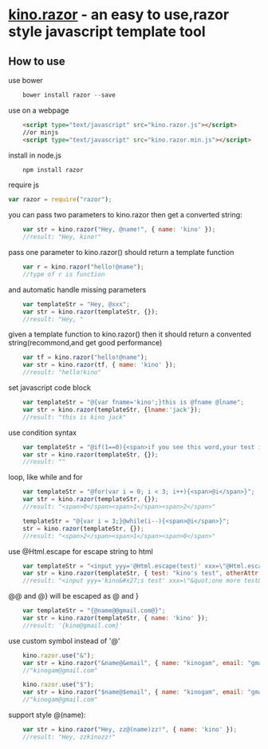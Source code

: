 [kino.razor](#) - an easy to use,razor style javascript template tool 
==================================================
How to use
--------------------------------------

use bower
```js
    bower install razor --save
```

use on a webpage
```html
	<script type="text/javascript" src="kino.razor.js"></script>
	//or minjs
	<script type="text/javascript" src="kino.razor.min.js"></script>
```

install in node.js
```js
	npm install razor
```

require js
```js
var razor = require("razor");
```

you can pass two parameters to kino.razor then get a converted string:
```js
	var str = kino.razor("Hey, @name!", { name: 'kino' });
	//result: "Hey, kino!"
```

pass one parameter to kino.razor() should return a template function
```js
    var r = kino.razor("hello!@name");
	//type of r is function
```


and automatic handle missing parameters
```js
	var templateStr = "Hey, @xxx";
    var str = kino.razor(templateStr, {});
	//result: "Hey, "
```

given a template function to kino.razor() then it should return a convented string(recommond,and get good performance)
```js
    var tf = kino.razor("hello!@name");
    var str = kino.razor(tf, { name: 'kino' });
	//result: "hello!kino"
```

set javascript code block
```js
    var templateStr = "@{var fname='kino';}this is @fname @lname";
    var str = kino.razor(templateStr, {lname:'jack'});
	//result: "this is kino jack"
```

use condition syntax
```js
    var templateStr = "@if(1==0){<span>if you see this word,your test is failed</span>}";
    var str = kino.razor(templateStr, {});
	//result: ""
```

loop, like while and for
```js
    var templateStr = "@for(var i = 0; i < 3; i++){<span>@i</span>}";
    var str = kino.razor(templateStr, {});
	//result: "<span>0</span><span>1</span><span>2</span>"

    templateStr = "@{var i = 3;}@while(i--){<span>@i</span>}";
    str = kino.razor(templateStr, {});
	//result: "<span>2</span><span>1</span><span>0</span>"
```

use @Html.escape for escape string to html
```js
    var templateStr = "<input yyy='@Html.escape(test)' xxx=\"@Html.escape(otherAttr)\" />";
    var str = kino.razor(templateStr, { test: "kino's test", otherAttr: "\"one more test\"" });
	//result: "<input yyy='kino&#x27;s test' xxx=\"&quot;one more test&quot;\" />"
```

@@ and @} will be escaped as @ and }
```js
    var templateStr = "{@name@@gmail.com@}";
    var str = kino.razor(templateStr, { name: 'kino' });
	//result: '{kino@gmail.com}'
```

use custom symbol instead of '@'
```js
    kino.razor.use("&");
    var str = kino.razor("&name@&email", { name: "kinogam", email: "gmail.com" });
    //"kinogam@gmail.com"

	kino.razor.use("$");
    var str = kino.razor("$name@$email", { name: "kinogam", email: "gmail.com" });
    //"kinogam@gmail.com"
```
support style @(name):
```js
	var str = kino.razor("Hey, zz@(name)zz!", { name: 'kino' });
	//result: "Hey, zzkinozz!"
```